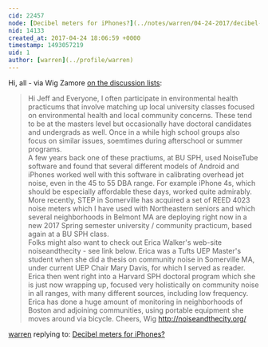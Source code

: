 ```yaml
---
cid: 22457
node: [Decibel meters for iPhones?](../notes/warren/04-24-2017/decibel-meters-for-iphones)
nid: 14133
created_at: 2017-04-24 18:06:59 +0000
timestamp: 1493057219
uid: 1
author: [warren](../profile/warren)
---
```


Hi, all - via Wig Zamore [on the discussion lists](https://groups.google.com/forum/#!topic/publiclaboratory/i1HWyyHzXfY):

> Hi Jeff and Everyone,
> I often participate in environmental health practicums that involve matching up local university classes focused on environmental health and local community concerns.  These tend to be at the masters level but occasionally have doctoral candidates and undergrads as well.  Once in a while high school groups also focus on similar issues, soemtimes during afterschool or summer programs.  
> A few years back one of these practiums, at BU SPH, used NoiseTube software and found that several different models of Android and iPhones worked well with this software in calibrating overhead jet noise, even in the 45 to 55 DBA range.  For example iPhone 4s, which should be especially affordable these days, worked quite admirably.  
> More recently, STEP in Somerville has acquired a set of REED 4023 noise meters which I have used with Northeastern seniors and which several neighborhoods in Belmont MA are deploying right now in a new 2017 Spring semester university / community practicum, based again at a BU SPH class.  
> Folks might also want to check out Erica Walker's web-site noiseandthecity - see link below.  Erica was a Tufts UEP Master's student when she did a thesis on community noise in Somerville MA, under current UEP Chair Mary Davis, for which I served as reader.  
> Erica then went right into a Harvard SPH doctoral program which she is just now wrapping up, focused very holistically on community noise in all ranges, with many different sources, including low frequency. Erica has done a huge amount of monitoring in neighborhoods of Boston and adjoining communities, using portable equipment she moves around via bicycle.
> Cheers, Wig
> http://noiseandthecity.org/


[warren](../profile/warren) replying to: [Decibel meters for iPhones?](../notes/warren/04-24-2017/decibel-meters-for-iphones)

